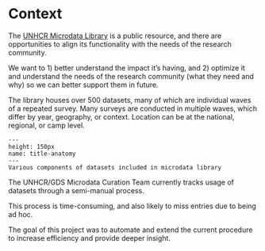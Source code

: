 # Context

The [UNHCR Microdata Library](https://microdata.unhcr.org/index.php/home "MDL Homepage") is a public resource, and there are opportunities to align its functionality with the needs of the research community.

We want to 1) better understand the impact it’s having, and 2) optimize it and understand the needs of the research community (what they need and why) so we can better support them in future.

The library houses over 500 datasets, many of which are individual waves of a repeated survey. Many surveys are conducted in multiple waves, which differ by year, geography, or context. Location can be at the national, regional, or camp level.

```{figure} images/title_anatomy.png
---
height: 150px
name: title-anatomy
---
Various components of datasets included in microdata library
```

The UNHCR/GDS Microdata Curation Team currently tracks usage of datasets through a semi-manual process.

This process is time-consuming, and also likely to miss entries due to being ad hoc.

The goal of this project was to automate and extend the current procedure to increase efficiency and provide deeper insight.


